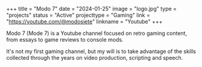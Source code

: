 +++
title = "Modo 7"
date = "2024-01-25"
image = "logo.jpg"
type = "projects"
status = "Active"
projecttype = "Gaming"
link = "https://youtube.com/@modosiete"
linkname = "Youtube"
+++

Modo 7 (Mode 7) is a Youtube channel focused on retro gaming content, from essays to game reviews to console mods.

It's not my first gaming channel, but my will is to take advantage of the skills collected through the years on video production, scripting and speech.